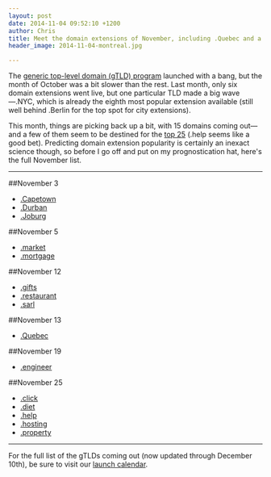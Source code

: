 ```yaml
---
layout: post
date: 2014-11-04 09:52:10 +1200
author: Chris
title: Meet the domain extensions of November, including .Quebec and a big trio from S. Africa
header_image: 2014-11-04-montreal.jpg

---
```


<!-- excerpt -->

The [generic top-level domain (gTLD) program](https://iwantmyname.com/domains/new-gtld-domain-extensions) launched with a bang, but the month of October was a bit slower than the rest. Last month, only six domain extensions went live, but one particular TLD made a big wave—.NYC, which is already the eighth most popular extension available (still well behind .Berlin for the top spot for city extensions). 

This month, things are picking back up a bit, with 15 domains coming out—and a few of them seem to be destined for the [top 25](http://ntldstats.com/tld) (.help seems like a good bet). Predicting domain extension popularity is certainly an inexact science though, so before I go off and put on my prognostication hat, here's the full November list.

<!-- /excerpt -->

***

##November 3

+ [.Capetown](https://iwantmyname.com/domains/dot-capetown)
+ [.Durban](https://iwantmyname.com/domains/dot-durban)
+ [.Joburg](https://iwantmyname.com/domains/dot-joburg)

##November 5

+ [.market](https://iwantmyname.com/domains/dot-market)
+ [.mortgage](https://iwantmyname.com/domains/dot-mortgage)

##November 12

+ [.gifts](https://iwantmyname.com/domains/dot-gifts)
+ [.restaurant](https://iwantmyname.com/domains/dot-restaurant)
+ [.sarl](https://iwantmyname.com/domains/dot-sarl)

##November 13

+ [.Quebec](https://iwantmyname.com/domains/dot-quebec)

##November 19

+ [.engineer](https://iwantmyname.com/domains/dot-engineer)

##November 25

+ [.click](https://iwantmyname.com/domains/dot-click)
+ [.diet](https://iwantmyname.com/domains/dot-diet)
+ [.help](https://iwantmyname.com/domains/dot-help)
+ [.hosting](https://iwantmyname.com/domains/dot-hosting)
+ [.property](https://iwantmyname.com/domains/dot-property)

***

For the full list of the gTLDs coming out (now updated through December 10th), be sure to visit our [launch calendar](https://iwantmyname.com/domains/new-gtld-launch-dates).

